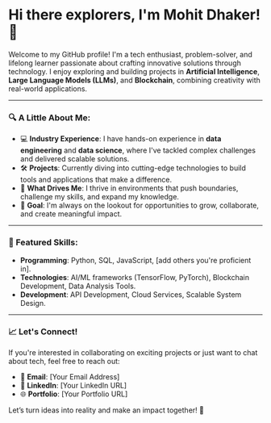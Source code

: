 # Hi there explorers, I'm Mohit Dhaker! 👋  

Welcome to my GitHub profile! I'm a tech enthusiast, problem-solver, and lifelong learner passionate about crafting innovative solutions through technology. I enjoy exploring and building projects in **Artificial Intelligence**, **Large Language Models (LLMs)**, and **Blockchain**, combining creativity with real-world applications.  

---

### 🔍 A Little About Me:
- 💻 **Industry Experience**: I have hands-on experience in **data engineering** and **data science**, where I've tackled complex challenges and delivered scalable solutions.  
- 🛠️ **Projects**: Currently diving into cutting-edge technologies to build tools and applications that make a difference.  
- 🚀 **What Drives Me**: I thrive in environments that push boundaries, challenge my skills, and expand my knowledge.  
- 🎯 **Goal**: I'm always on the lookout for opportunities to grow, collaborate, and create meaningful impact.  

---

### 🌟 Featured Skills:
- **Programming**: Python, SQL, JavaScript, [add others you're proficient in].  
- **Technologies**: AI/ML frameworks (TensorFlow, PyTorch), Blockchain Development, Data Analysis Tools.  
- **Development**: API Development, Cloud Services, Scalable System Design.  

---

### 📈 Let's Connect!  
If you're interested in collaborating on exciting projects or just want to chat about tech, feel free to reach out:  
- 📧 **Email**: [Your Email Address]  
- 💼 **LinkedIn**: [Your LinkedIn URL]  
- 🌐 **Portfolio**: [Your Portfolio URL]  

Let’s turn ideas into reality and make an impact together! 🚀  
